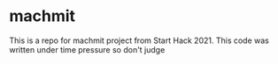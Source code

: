 # machmit
This is a repo for machmit project from Start Hack 2021.
This code was written under time pressure so don't judge
